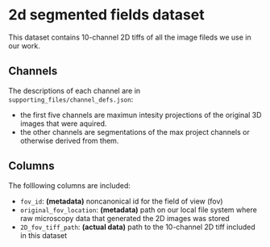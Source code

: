 # 2d segmented fields dataset

This dataset contains 10-channel 2D tiffs of all the image fileds we use in our work.

## Channels

The descriptions of each channel are in `supporting_files/channel_defs.json`:

 - the first five channels are maximun intesity projections of the original 3D images that were aquired.
 - the other channels are segmentations of the max project channels or otherwise derived from them.

## Columns

The folllowing columns are included:

 - `fov_id`: **(metadata)** noncanonical id for the field of view (fov)
 - `original_fov_location`: **(metadata)** path on our local file system where raw microscopy data that generated the 2D images was stored
 - `2D_fov_tiff_path`: **(actual data)** path to the 10-channel 2D tiff included in this dataset

